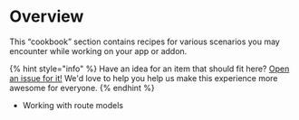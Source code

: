 # Overview

This “cookbook” section contains recipes for various scenarios you may encounter while working on your app or addon.

{% hint style="info" %}
Have an idea for an item that should fit here? [Open an issue for it!](https://github.com/typed-ember/ember-cli-typescript/issues/new/choose) We'd love to help you help us make this experience more awesome for everyone.
{% endhint %}

* Working with route models

